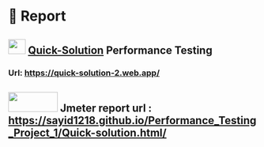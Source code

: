 # :page_facing_up: Report
## <img src="https://i.ibb.co/B3rpcB9/20220617-224257-0000-01.png"  width="35" height="30">  [Quick-Solution](https://quick-solution-2.web.app/) Performance Testing
### Url: https://quick-solution-2.web.app/
## <img src="https://jmeter.apache.org/images/asf-logo.svg"  width="100" height="40"> Jmeter report url : https://sayid1218.github.io/Performance_Testing_Project_1/Quick-solution.html/
